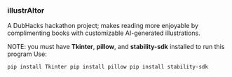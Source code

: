 ### illustrAItor
A DubHacks hackathon project; makes reading more enjoyable by complimenting books with customizable AI-generated illustrations.

NOTE: you must have **Tkinter**, **pillow**, and **stability-sdk** installed to run this program
Use:

 ``pip install Tkinter
  pip install pillow
  pip install stability-sdk``
